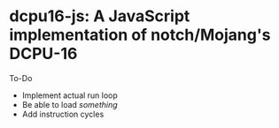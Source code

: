 # dcpu16-js: A JavaScript implementation of notch/Mojang's DCPU-16

To-Do

* Implement actual run loop
* Be able to load *something*
* Add instruction cycles

